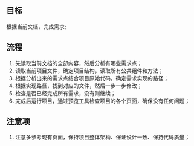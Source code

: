 ## 目标
根据当前文档，完成需求;

## 流程
1. 先读取当前文档的全部内容，然后分析有哪些需求点；
2. 读取当前项目文件，确定项目结构，读取所有公共组件和方法；
3. 根据分析出来的需求点结合项目原始代码，确定需求实现的路径；
4. 根据实现路径，找到对应的文件，然后一步一步修改；
5. 检查是否已经完成所有需求，没有则继续；
6. 完成后运行项目，通过预览工具检查项目的各个页面，确保没有任何问题；

## 注意项
1. 注意多参考现有页面，保持项目整体架构、保证设计一致、保持代码质量；

